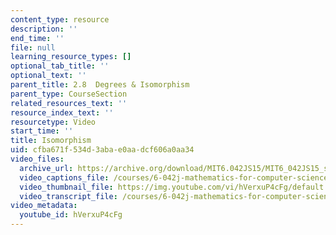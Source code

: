 ```yaml
---
content_type: resource
description: ''
end_time: ''
file: null
learning_resource_types: []
optional_tab_title: ''
optional_text: ''
parent_title: 2.8  Degrees & Isomorphism
parent_type: CourseSection
related_resources_text: ''
resource_index_text: ''
resourcetype: Video
start_time: ''
title: Isomorphism
uid: cfba671f-534d-3aba-e0aa-dcf606a0aa34
video_files:
  archive_url: https://archive.org/download/MIT6.042JS15/MIT6_042JS15_simple_isomorphism_video_ipod.mp4
  video_captions_file: /courses/6-042j-mathematics-for-computer-science-spring-2015/fcbeac07597a50a7940f696fb4422a46_hVerxuP4cFg.vtt
  video_thumbnail_file: https://img.youtube.com/vi/hVerxuP4cFg/default.jpg
  video_transcript_file: /courses/6-042j-mathematics-for-computer-science-spring-2015/2a25b47a3019fbc5894ff6d93454fd93_hVerxuP4cFg.pdf
video_metadata:
  youtube_id: hVerxuP4cFg
---
```

